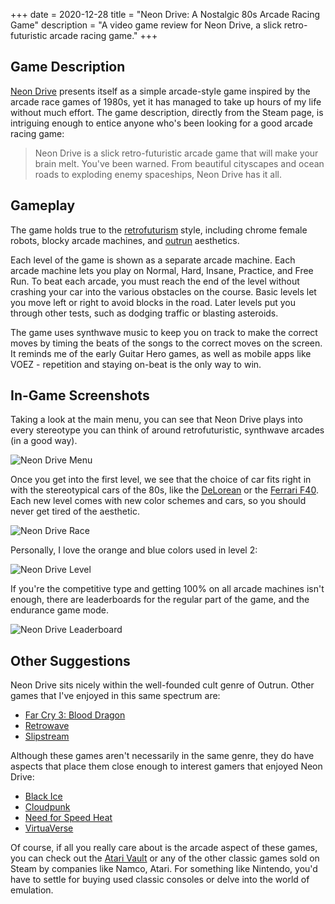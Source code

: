 +++
date = 2020-12-28
title = "Neon Drive: A Nostalgic 80s Arcade Racing Game"
description = "A video game review for Neon Drive, a slick retro-futuristic arcade racing game."
+++

## Game Description

[Neon Drive](https://store.steampowered.com/app/433910/Neon_Drive/) presents itself as a simple arcade-style game inspired by the arcade race games of 1980s, yet it has managed to take up hours of my life without much effort. The game description, directly from the Steam page, is intriguing enough to entice anyone who's been looking for a good arcade racing game:

> Neon Drive is a slick retro-futuristic arcade game that will make your brain melt. You've been warned. From beautiful cityscapes and ocean roads to exploding enemy spaceships, Neon Drive has it all.

## Gameplay

The game holds true to the [retrofuturism](https://en.wikipedia.org/wiki/Retrofuturism) style, including chrome female robots, blocky arcade machines, and [outrun](https://teddit.net/r/outrun/) aesthetics.

Each level of the game is shown as a separate arcade machine. Each arcade machine lets you play on Normal, Hard, Insane, Practice, and Free Run. To beat each arcade, you must reach the end of the level without crashing your car into the various obstacles on the course. Basic levels let you move left or right to avoid blocks in the road. Later levels put you through other tests, such as dodging traffic or blasting asteroids.

The game uses synthwave music to keep you on track to make the correct moves by timing the beats of the songs to the correct moves on the screen. It reminds me of the early Guitar Hero games, as well as mobile apps like VOEZ - repetition and staying on-beat is the only way to win.

## In-Game Screenshots

Taking a look at the main menu, you can see that Neon Drive plays into every stereotype you can think of around retrofuturistic, synthwave arcades (in a good way).

![Neon Drive Menu](https://img.cleberg.io/blog/20201228-neon-drive/neon_drive_menu.png)

Once you get into the first level, we see that the choice of car fits right in with the stereotypical cars of the 80s, like the [DeLorean](https://en.wikipedia.org/wiki/DMC_DeLorean) or the [Ferrari F40](https://en.wikipedia.org/wiki/Ferrari_F40). Each new level comes with new color schemes and cars, so you should never get tired of the aesthetic.

![Neon Drive Race](https://img.cleberg.io/blog/20201228-neon-drive/neon_drive_race.png)

Personally, I love the orange and blue colors used in level 2:

![Neon Drive Level](https://img.cleberg.io/blog/20201228-neon-drive/neon_drive_level_2.png)

If you're the competitive type and getting 100% on all arcade machines isn't enough, there are leaderboards for the regular part of the game, and the endurance game mode.

![Neon Drive Leaderboard](https://img.cleberg.io/blog/20201228-neon-drive/neon_drive_leaderboard.png)

## Other Suggestions

Neon Drive sits nicely within the well-founded cult genre of Outrun. Other games that I've enjoyed in this same spectrum are:

- [Far Cry 3: Blood Dragon](https://store.steampowered.com/app/233270/Far_Cry_3__Blood_Dragon/)
- [Retrowave](https://store.steampowered.com/app/1239690/Retrowave/)
- [Slipstream](https://store.steampowered.com/app/732810/Slipstream/)

Although these games aren't necessarily in the same genre, they do have aspects that place them close enough to interest gamers that enjoyed Neon Drive:

- [Black Ice](https://store.steampowered.com/app/311800/Black_Ice/)
- [Cloudpunk](https://store.steampowered.com/app/746850/Cloudpunk/)
- [Need for Speed Heat](https://store.steampowered.com/app/1222680/Need_for_Speed_Heat/)
- [VirtuaVerse](https://store.steampowered.com/app/1019310/VirtuaVerse/)

Of course, if all you really care about is the arcade aspect of these games, you can check out the [Atari Vault](https://store.steampowered.com/app/400020/Atari_Vault/) or any of the other classic games sold on Steam by companies like Namco, Atari. For something like Nintendo, you'd have to settle for buying used classic consoles or delve into the world of emulation.
